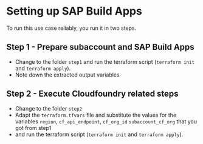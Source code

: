 # Setting up SAP Build Apps

To run this use case reliably, you run it in two steps.

## Step 1 - Prepare subaccount and SAP Build Apps

- Change to the folder `step1` and run the terraform script (`terraform init` and `terraform apply`).
- Note down the extracted output variables

## Step 2 - Execute Cloudfoundry related steps

- Change to the folder `step2` 
- Adapt the `terraform.tfvars` file and substitute the values for the variables `region`, `cf_api_endpoint`, `cf_org_id` `subaccount_cf_org` that you got from step1
- and run the terraform script (`terraform init` and `terraform apply`).
